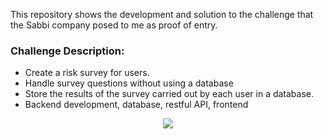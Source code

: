 This repository shows the development and solution to the challenge that the Sabbi company posed to me as proof of entry.
### Challenge Description:
- Create a risk survey for users.
- Handle survey questions without using a database
- Store the results of the survey carried out by each user in a database.
- Backend development, database, restful API, frontend

<p align="center">
<img src="https://mir-s3-cdn-cf.behance.net/projects/404/4edbb6164671455.Y3JvcCw0MjksMzM2LDMxMDIsNDM.jpg">
</p>
